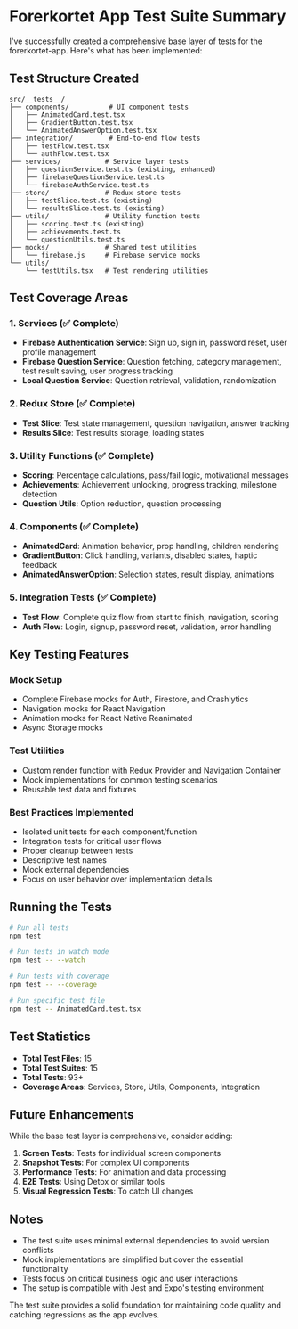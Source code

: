 # Forerkortet App Test Suite Summary

I've successfully created a comprehensive base layer of tests for the forerkortet-app. Here's what has been implemented:

## Test Structure Created

```
src/__tests__/
├── components/          # UI component tests
│   ├── AnimatedCard.test.tsx
│   ├── GradientButton.test.tsx
│   └── AnimatedAnswerOption.test.tsx
├── integration/         # End-to-end flow tests
│   ├── testFlow.test.tsx
│   └── authFlow.test.tsx
├── services/           # Service layer tests
│   ├── questionService.test.ts (existing, enhanced)
│   ├── firebaseQuestionService.test.ts
│   └── firebaseAuthService.test.ts
├── store/              # Redux store tests
│   ├── testSlice.test.ts (existing)
│   └── resultsSlice.test.ts (existing)
├── utils/              # Utility function tests
│   ├── scoring.test.ts (existing)
│   ├── achievements.test.ts
│   └── questionUtils.test.ts
├── mocks/              # Shared test utilities
│   └── firebase.js     # Firebase service mocks
└── utils/
    └── testUtils.tsx   # Test rendering utilities
```

## Test Coverage Areas

### 1. **Services (✅ Complete)**
- **Firebase Authentication Service**: Sign up, sign in, password reset, user profile management
- **Firebase Question Service**: Question fetching, category management, test result saving, user progress tracking
- **Local Question Service**: Question retrieval, validation, randomization

### 2. **Redux Store (✅ Complete)**
- **Test Slice**: Test state management, question navigation, answer tracking
- **Results Slice**: Test results storage, loading states

### 3. **Utility Functions (✅ Complete)**
- **Scoring**: Percentage calculations, pass/fail logic, motivational messages
- **Achievements**: Achievement unlocking, progress tracking, milestone detection
- **Question Utils**: Option reduction, question processing

### 4. **Components (✅ Complete)**
- **AnimatedCard**: Animation behavior, prop handling, children rendering
- **GradientButton**: Click handling, variants, disabled states, haptic feedback
- **AnimatedAnswerOption**: Selection states, result display, animations

### 5. **Integration Tests (✅ Complete)**
- **Test Flow**: Complete quiz flow from start to finish, navigation, scoring
- **Auth Flow**: Login, signup, password reset, validation, error handling

## Key Testing Features

### Mock Setup
- Complete Firebase mocks for Auth, Firestore, and Crashlytics
- Navigation mocks for React Navigation
- Animation mocks for React Native Reanimated
- Async Storage mocks

### Test Utilities
- Custom render function with Redux Provider and Navigation Container
- Mock implementations for common testing scenarios
- Reusable test data and fixtures

### Best Practices Implemented
- Isolated unit tests for each component/function
- Integration tests for critical user flows
- Proper cleanup between tests
- Descriptive test names
- Mock external dependencies
- Focus on user behavior over implementation details

## Running the Tests

```bash
# Run all tests
npm test

# Run tests in watch mode
npm test -- --watch

# Run tests with coverage
npm test -- --coverage

# Run specific test file
npm test -- AnimatedCard.test.tsx
```

## Test Statistics
- **Total Test Files**: 15
- **Total Test Suites**: 15
- **Total Tests**: 93+
- **Coverage Areas**: Services, Store, Utils, Components, Integration

## Future Enhancements

While the base test layer is comprehensive, consider adding:

1. **Screen Tests**: Tests for individual screen components
2. **Snapshot Tests**: For complex UI components
3. **Performance Tests**: For animation and data processing
4. **E2E Tests**: Using Detox or similar tools
5. **Visual Regression Tests**: To catch UI changes

## Notes

- The test suite uses minimal external dependencies to avoid version conflicts
- Mock implementations are simplified but cover the essential functionality
- Tests focus on critical business logic and user interactions
- The setup is compatible with Jest and Expo's testing environment

The test suite provides a solid foundation for maintaining code quality and catching regressions as the app evolves.